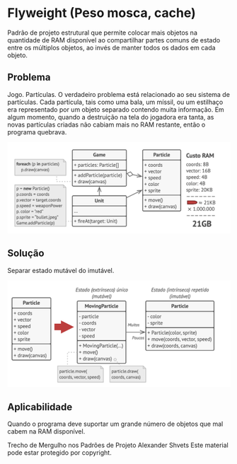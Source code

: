 # Flyweight (Peso mosca, cache)
Padrão de projeto estrutural que permite colocar mais objetos na quantidade de RAM disponível ao compartilhar partes comuns de estado entre os múltiplos objetos, ao invés de manter todos os dados em cada objeto.

## Problema
Jogo. Partículas. O verdadeiro problema está relacionado ao seu sistema de partículas. Cada partícula, tais como uma bala, um míssil, ou um estilhaço era representado por um objeto separado contendo muita informação. Em algum momento, quando a destruição na tela do jogadora era tanta, as novas partículas criadas não cabiam mais no RAM restante, então o programa quebrava.

![](./problema.png)

## Solução

Separar estado mutável do imutável.

![](./solucao.png)

## Aplicabilidade

Quando o programa deve suportar um grande número de objetos que mal cabem na RAM disponível.

Trecho de
Mergulho nos Padrões de Projeto
Alexander Shvets
Este material pode estar protegido por copyright.